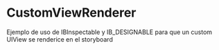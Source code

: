 # CustomViewRenderer
Ejemplo de uso de IBInspectable y IB_DESIGNABLE para que un custom UIView se renderice en el storyboard

